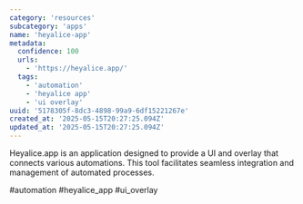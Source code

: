 ```yaml
---
category: 'resources'
subcategory: 'apps'
name: 'heyalice-app'
metadata:
  confidence: 100
  urls:
    - 'https://heyalice.app/'
  tags:
    - 'automation'
    - 'heyalice app'
    - 'ui overlay'
uuid: '5178305f-8dc3-4898-99a9-6df15221267e'
created_at: '2025-05-15T20:27:25.094Z'
updated_at: '2025-05-15T20:27:25.094Z'
---
```


Heyalice.app is an application designed to provide a UI and overlay that connects various automations. This tool facilitates seamless integration and management of automated processes.

#automation #heyalice_app #ui_overlay